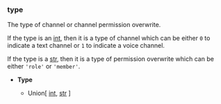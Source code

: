 ### type [](https://discordpy.readthedocs.io/en/v1.7.3/api.html#discord.AuditLogDiff.type)

The type of channel or channel permission overwrite.

If the type is an [int](https://docs.python.org/3/library/functions.html#int "(in Python v3.9)"), then it is a type of channel which can be either `0` to indicate a text channel or `1` to indicate a voice channel.

If the type is a [str](https://docs.python.org/3/library/stdtypes.html#str "(in Python v3.9)"), then it is a type of permission overwrite which can be either `'role'` or `'member'`.

- **Type**

	- Union\[ [int](https://docs.python.org/3/library/functions.html#int "(in Python v3.9)"), [str](https://docs.python.org/3/library/stdtypes.html#str "(in Python v3.9)") ]

